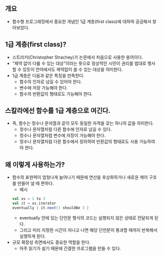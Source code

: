 ## 개요
- 함수형 프로그래밍에서 중요한 개념인 1급 계층(first class)에 대하여 궁금해서 찾아보았다.
  
## 1급 계층(first class)?
- 스트라키(Christopher Strachey)가 논문에서 처음으로 사용한 용어이다.
- "제약 없이 다룰 수 있는 대상"이라는 뜻으로 정상적인 시민이 권리를 법대로 행사할 수 있듯이 언어에서도 제약없이 쓸 수 있는 대상을 의미한다.
- 1급 계층은 다음과 같은 특징을 만족한다.
  - 함수의 인자로 넘길 수 있어야 한다.
  - 변수에 저장 가능해야 한다.
  - 함수의 반환값의 형태로도 가능해야 한다.

## 스칼라에선 함수를 1급 계층으로 여긴다.
- 즉, 함수는 정수나 문자열과 같이 모두 동일한 자격을 갖는 하나의 값을 의미한다.
  - 정수나 문자열처럼 다른 함수에 인자로 넘길 수 있다.
  - 정수나 문자열처럼 변수에 저장이 가능해야 한다.
  - 정수나 문자열처럼 다른 함수에서 정의하여 반환값의 형태로도 사용 가능하여야 한다.
 
## 왜 이렇게 사용하는가?
- 함수의 표현력이 엄청나게 늘어나기 때문에 연산을 추상화하거나 새로운 제어 구조를 만들어 낼 때 편하다.
  - 예시
  ```scala
  val xs = 1 to 3
  val it = xs.iterator
  eventually { it.next() shouldBe 3 }
  ```
  - eventually 안에 있는 단언문 형식의 코드는 실행되지 않은 상태로 전달되게 된다.
  - 그리고 미리 지정한 시간이 지나고 나면 해당 단언문이 통과할 때까지 반복해서 실행하게 된다.
- 규모 확장성 측면에서도 중요한 역할을 한다.
  -  아주 읽기가 쉽기 때문에 간결한 프로그램을 만들 수 있다.
